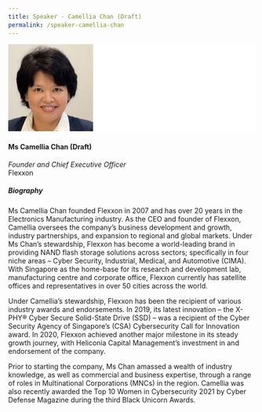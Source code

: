 ```yaml
---
title: Speaker - Camellia Chan (Draft)
permalink: /speaker-camellia-chan
---
```

![Camellia Chan](/images/speakers/Camellia-Chan.jpg)

#### **Ms Camellia Chan (Draft)**

*Founder and Chief Executive Officer*  
Flexxon

##### **Biography**

Ms Camellia Chan founded Flexxon in 2007 and has over 20 years in the Electronics Manufacturing industry. As the CEO and founder of Flexxon, Camellia oversees the company’s business development and growth, industry partnerships, and expansion to regional and global markets. Under Ms Chan’s stewardship, Flexxon has become a world-leading brand in providing NAND flash storage solutions across sectors; specifically in four niche areas – Cyber Security, Industrial, Medical, and Automotive (CIMA). With Singapore as the home-base for its research and development lab, manufacturing centre and corporate office, Flexxon currently has satellite offices and representatives in over 50 cities across the world.

Under Camellia’s stewardship, Flexxon has been the recipient of various industry awards and endorsements. In 2019, its latest innovation – the X-PHY® Cyber Secure Solid-State Drive (SSD) – was a recipient of the Cyber Security Agency of Singapore’s (CSA) Cybersecurity Call for Innovation award. In 2020, Flexxon achieved another major milestone in its steady growth journey, with Heliconia Capital Management’s investment in and endorsement of the company. 

Prior to starting the company, Ms Chan amassed a wealth of industry knowledge, as well as commercial and business expertise, through a range of roles in Multinational Corporations (MNCs) in the region. Camellia was also recently awarded the Top 10 Women in Cybersecurity 2021 by Cyber Defense Magazine during the third Black Unicorn Awards.